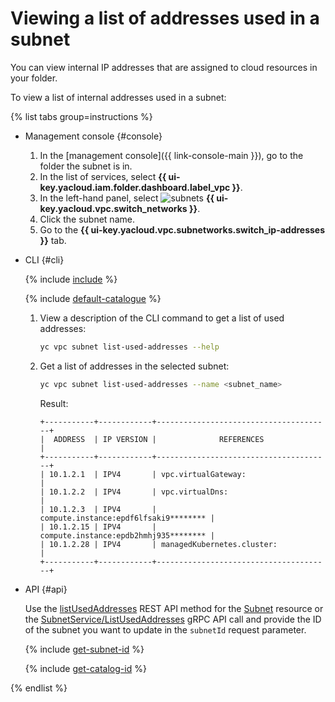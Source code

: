 # Viewing a list of addresses used in a subnet

You can view internal IP addresses that are assigned to cloud resources in your folder.

To view a list of internal addresses used in a subnet:

{% list tabs group=instructions %}

- Management console {#console}

  1. In the [management console]({{ link-console-main }}), go to the folder the subnet is in.
  1. In the list of services, select **{{ ui-key.yacloud.iam.folder.dashboard.label_vpc }}**.
  1. In the left-hand panel, select ![subnets](../../_assets/console-icons/nodes-right.svg) **{{ ui-key.yacloud.vpc.switch_networks }}**.
  1. Click the subnet name.
  1. Go to the **{{ ui-key.yacloud.vpc.subnetworks.switch_ip-addresses }}** tab.

- CLI {#cli}

   {% include [include](../../_includes/cli-install.md) %}

   {% include [default-catalogue](../../_includes/default-catalogue.md) %}

   1. View a description of the CLI command to get a list of used addresses:

      ```bash
      yc vpc subnet list-used-addresses --help
      ```

   1. Get a list of addresses in the selected subnet:

      ```bash
      yc vpc subnet list-used-addresses --name <subnet_name>
      ```

      Result:

      ```text
      +-----------+------------+---------------------------------------+
      |  ADDRESS  | IP VERSION |              REFERENCES               |
      +-----------+------------+---------------------------------------+
      | 10.1.2.1  | IPV4       | vpc.virtualGateway:                   |
      | 10.1.2.2  | IPV4       | vpc.virtualDns:                       |
      | 10.1.2.3  | IPV4       | compute.instance:epdf6lfsaki9******** |
      | 10.1.2.15 | IPV4       | compute.instance:epdb2hmhj935******** |
      | 10.1.2.28 | IPV4       | managedKubernetes.cluster:            |
      +-----------+------------+---------------------------------------+
      ```

- API {#api}

   Use the [listUsedAddresses](../api-ref/Subnet/listUsedAddresses) REST API method for the [Subnet](../api-ref/Subnet/index.md) resource or the [SubnetService/ListUsedAddresses](../api-ref/grpc/subnet_service.md#ListUsedAddresses) gRPC API call and provide the ID of the subnet you want to update in the `subnetId` request parameter.

   {% include [get-subnet-id](../../_includes/vpc/get-subnet-id.md) %}

   {% include [get-catalog-id](../../_includes/get-catalog-id.md) %}

{% endlist %}
